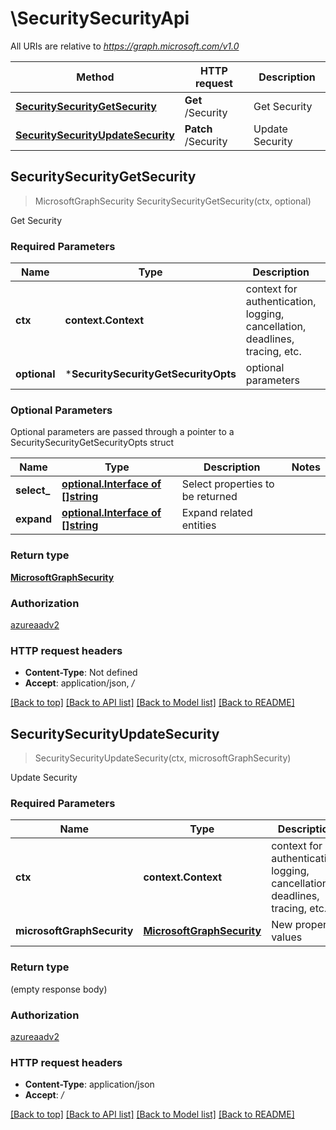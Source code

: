# \SecuritySecurityApi

All URIs are relative to *https://graph.microsoft.com/v1.0*

Method | HTTP request | Description
------------- | ------------- | -------------
[**SecuritySecurityGetSecurity**](SecuritySecurityApi.md#SecuritySecurityGetSecurity) | **Get** /Security | Get Security
[**SecuritySecurityUpdateSecurity**](SecuritySecurityApi.md#SecuritySecurityUpdateSecurity) | **Patch** /Security | Update Security



## SecuritySecurityGetSecurity

> MicrosoftGraphSecurity SecuritySecurityGetSecurity(ctx, optional)

Get Security

### Required Parameters


Name | Type | Description  | Notes
------------- | ------------- | ------------- | -------------
**ctx** | **context.Context** | context for authentication, logging, cancellation, deadlines, tracing, etc.
 **optional** | ***SecuritySecurityGetSecurityOpts** | optional parameters | nil if no parameters

### Optional Parameters

Optional parameters are passed through a pointer to a SecuritySecurityGetSecurityOpts struct


Name | Type | Description  | Notes
------------- | ------------- | ------------- | -------------
 **select_** | [**optional.Interface of []string**](string.md)| Select properties to be returned | 
 **expand** | [**optional.Interface of []string**](string.md)| Expand related entities | 

### Return type

[**MicrosoftGraphSecurity**](microsoft.graph.security.md)

### Authorization

[azureaadv2](../README.md#azureaadv2)

### HTTP request headers

- **Content-Type**: Not defined
- **Accept**: application/json, */*

[[Back to top]](#) [[Back to API list]](../README.md#documentation-for-api-endpoints)
[[Back to Model list]](../README.md#documentation-for-models)
[[Back to README]](../README.md)


## SecuritySecurityUpdateSecurity

> SecuritySecurityUpdateSecurity(ctx, microsoftGraphSecurity)

Update Security

### Required Parameters


Name | Type | Description  | Notes
------------- | ------------- | ------------- | -------------
**ctx** | **context.Context** | context for authentication, logging, cancellation, deadlines, tracing, etc.
**microsoftGraphSecurity** | [**MicrosoftGraphSecurity**](MicrosoftGraphSecurity.md)| New property values | 

### Return type

 (empty response body)

### Authorization

[azureaadv2](../README.md#azureaadv2)

### HTTP request headers

- **Content-Type**: application/json
- **Accept**: */*

[[Back to top]](#) [[Back to API list]](../README.md#documentation-for-api-endpoints)
[[Back to Model list]](../README.md#documentation-for-models)
[[Back to README]](../README.md)

